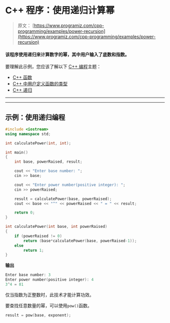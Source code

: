 # C++ 程序：使用递归计算幂

> 原文： [https://www.programiz.com/cpp-programming/examples/power-recursion](https://www.programiz.com/cpp-programming/examples/power-recursion)

#### 该程序使用递归来计算数字的幂，其中用户输入了底数和指数。

要理解此示例，您应该了解以下 [C++ 编程](/cpp-programming "C++ tutorial")主题：

*   [C++ 函数](/cpp-programming/function)
*   [C++ 中用户定义函数的类型](/cpp-programming/user-defined-function-types)
*   [C++ 递归](/cpp-programming/recursion)

* * *

* * *

## 示例：使用递归编程

```cpp
#include <iostream>
using namespace std;

int calculatePower(int, int);

int main()
{
    int base, powerRaised, result;

    cout << "Enter base number: ";
    cin >> base;

    cout << "Enter power number(positive integer): ";
    cin >> powerRaised;

    result = calculatePower(base, powerRaised);
    cout << base << "^" << powerRaised << " = " << result;

    return 0;
}

int calculatePower(int base, int powerRaised)
{
    if (powerRaised != 0)
        return (base*calculatePower(base, powerRaised-1));
    else
        return 1;
} 
```

**输出**

```cpp
Enter base number: 3
Enter power number(positive integer): 4
3^4 = 81
```

仅当指数为正整数时，此技术才能计算功效。

要查找任意数量的幂，可以使用`pow()`函数。

```cpp
result = pow(base, exponent);
```